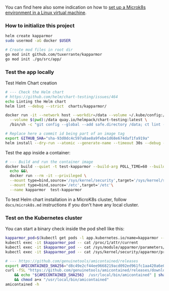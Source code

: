 You can find here also some indication on how to [set up a Microk8s environment in a Linux virtual machine](./microk8s.md).

### How to initialize this project
```sh
helm create kapparmor
sudo usermod -aG docker $USER

# Create mod files in root dir
go mod init github.com/tuxerrante/kapparmor
go mod init ./go/src/app/
```

### Test the app locally

Test Helm Chart creation
```sh
# --- Check the Helm chart
# https://github.com/helm/chart-testing/issues/464
echo Linting the Helm chart
helm lint --debug --strict  charts/kapparmor/

docker run -it --network host --workdir=/data --volume ~/.kube/config:/root/.kube/config:ro \
  --volume $(pwd):/data quay.io/helmpack/chart-testing:latest \
  /bin/sh -c "git config --global --add safe.directory /data; ct lint --print-config --charts ./charts/kapparmor"

# Replace here a commit id being part of an image tag
export GITHUB_SHA="sha-93d0dc4c597a8ae8a9febe1d68e674daf1fa919a"
helm install --dry-run --atomic --generate-name --timeout 30s --debug --set image.tag=$GITHUB_SHA  charts/kapparmor/

```

Test the app inside a container:
```sh
# --- Build and run the container image
docker build --quiet -t test-kapparmor --build-arg POLL_TIME=60 --build-arg PROFILES_DIR=/app/profiles -f Dockerfile . &&\
  echo &&\
  docker run --rm -it --privileged \
  --mount type=bind,source='/sys/kernel/security',target='/sys/kernel/security'  \
  --mount type=bind,source='/etc',target='/etc'\
  --name kapparmor  test-kapparmor

```

To test Helm chart installation in a MicroK8s cluster, follow `docs/microk8s.md` instructions if you don't have any local cluster.

### Test on the Kubernetes cluster
You can start a binary check inside the pod shell like this:
```sh
kapparmor_pod=$(kubectl get pods -l app.kubernetes.io/name=kapparmor --no-headers |grep Running |head -n1 |cut -d' ' -f1)
kubectl exec -it $kapparmor_pod -- cat /proc/1/attr/current
kubectl exec -it $kapparmor_pod -- cat /sys/module/apparmor/parameters/enabled
kubectl exec -it $kapparmor_pod -- cat /sys/kernel/security/apparmor/profiles |sort

# --- https://github.com/genuinetools/amicontained/releases
export AMICONTAINED_SHA256="d8c49e2cf44ee9668219acd092ed961fc1aa420a6e036e0822d7a31033776c9f"
curl -fSL "https://github.com/genuinetools/amicontained/releases/download/v0.4.9/amicontained-linux-amd64" -o "/usr/local/bin/amicontained" \
	&& echo "${AMICONTAINED_SHA256}  /usr/local/bin/amicontained" | sha256sum -c - \
	&& chmod a+x "/usr/local/bin/amicontained"
amicontained -h


```
